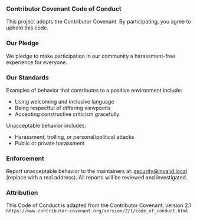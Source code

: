 ### Contributor Covenant Code of Conduct

This project adopts the Contributor Covenant. By participating, you agree to uphold this code.

### Our Pledge
We pledge to make participation in our community a harassment-free experience for everyone.

### Our Standards
Examples of behavior that contributes to a positive environment include:
- Using welcoming and inclusive language
- Being respectful of differing viewpoints
- Accepting constructive criticism gracefully

Unacceptable behavior includes:
- Harassment, trolling, or personal/political attacks
- Public or private harassment

### Enforcement
Report unacceptable behavior to the maintainers at: security@invalid.local (replace with a real address). All reports will be reviewed and investigated.

### Attribution
This Code of Conduct is adapted from the Contributor Covenant, version 2.1
`https://www.contributor-covenant.org/version/2/1/code_of_conduct.html`

